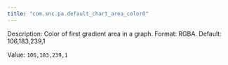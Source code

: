 ```yaml
---
title: "com.snc.pa.default_chart_area_color0"
---
```


Description: Color of first gradient area in a graph. Format: RGBA. Default: 106,183,239,1

Value: `106,183,239,1`